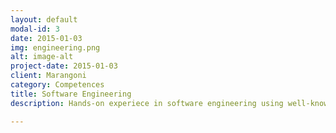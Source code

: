 ```yaml
---
layout: default
modal-id: 3
date: 2015-01-03
img: engineering.png
alt: image-alt
project-date: 2015-01-03
client: Marangoni
category: Competences
title: Software Engineering
description: Hands-on experiece in software engineering using well-known technologies like the Eclipse IDE, the Gradle build tool, the Subversion and Git revision control systems. Good knowledge of Atlassian Confluence and Jira (included installation and administration).

---
```

